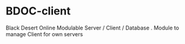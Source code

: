 # BDOC-client
Black Desert Online Modulable Server / Client / Database . Module to manage Client for own servers
